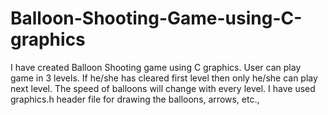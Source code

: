 # Balloon-Shooting-Game-using-C-graphics
I have created Balloon Shooting game using C graphics. User can play game in 3 levels. If he/she has cleared first level then only he/she can play next level. The speed of balloons will change with every level. I have used graphics.h header file for drawing the balloons, arrows, etc.,
